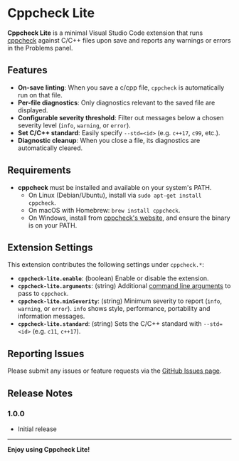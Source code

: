 # Cppcheck Lite

**Cppcheck Lite** is a minimal Visual Studio Code extension that runs [cppcheck](https://cppcheck.sourceforge.net/) against C/C++ files upon save and reports any warnings or errors in the Problems panel.

## Features

- **On-save linting**: When you save a c/cpp file, `cppcheck` is automatically run on that file.
- **Per-file diagnostics**: Only diagnostics relevant to the saved file are displayed.
- **Configurable severity threshold**: Filter out messages below a chosen severity level (`info`, `warning`, or `error`).
- **Set C/C++ standard**: Easily specify `--std=<id>` (e.g. `c++17`, `c99`, etc.).
- **Diagnostic cleanup**: When you close a file, its diagnostics are automatically cleared.

## Requirements

- **cppcheck** must be installed and available on your system's PATH.
  - On Linux (Debian/Ubuntu), install via `sudo apt-get install cppcheck`.
  - On macOS with Homebrew: `brew install cppcheck`.
  - On Windows, install from [cppcheck's website](https://cppcheck.sourceforge.net/), and ensure the binary is on your PATH.

## Extension Settings

This extension contributes the following settings under `cppcheck.*`:

- **`cppcheck-lite.enable`**: (boolean) Enable or disable the extension.  
- **`cppcheck-lite.arguments`**: (string) Additional [command line arguments](https://cppcheck.sourceforge.io/manual.pdf?#page=5) to pass to `cppcheck`.  
- **`cppcheck-lite.minSeverity`**: (string) Minimum severity to report (`info`, `warning`, or `error`).  `info` shows style, performance, portability and information messages.
- **`cppcheck-lite.standard`**: (string) Sets the C/C++ standard with `--std=<id>` (e.g. `c11`, `c++17`).

## Reporting Issues
Please submit any issues or feature requests via the [GitHub Issues page](https://github.com/JustusRijke/Cppcheck-Lite/issues).

## Release Notes

### 1.0.0
- Initial release


---

**Enjoy using Cppcheck Lite!**
